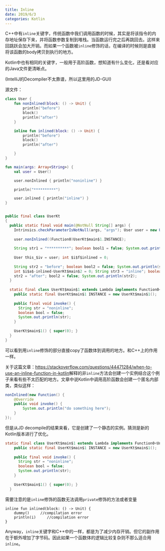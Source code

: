 ```yaml
---
title: Inline
date: 2019/6/3
categories: Kotlin
---
```


C++中有`inline`关键字，传统函数中我们调用函数的时候，其实是将该指令的内存地址保存下来，并将函数参数复制到堆栈。当函数运行完之后再跳回去。这样来回跳跃会加大开销。而如果一个函数被`inline`修饰的话，在编译的时候则是直接将该函数的body拷贝到执行的地方。

Kotlin中也有相同的关键字，一般用于高阶函数，想知道有什么变化，还是看对应的Java文件更清晰点。

(IntelliJ的Decompiler不太靠谱，所以这里用的JD-GUI)

源文件：

```kotlin
class User {
    fun nonInlined(block: () -> Unit) {
        println("before")
        block()
        println("after")
    }

    inline fun inlined(block: () -> Unit) {
        println("before")
        block()
        println("after")

    }
}

fun main(args: Array<String>) {
    val user = User()

    user.nonInlined { println("noninline") }

    println("**********")

    user.inlined { println("inline") }
}



```

```java
public final class UserKt
{
  public static final void main(@NotNull String[] args) {
    Intrinsics.checkParameterIsNotNull(args, "args"); User user = new User();
    
    user.nonInlined((Function0)UserKt$main$1.INSTANCE);
    
    String str1 = "**********"; boolean bool1 = false; System.out.println(str1);
    
    User this_$iv = user; int $i$f$inlined = 0;
  
    String str2 = "before"; boolean bool2 = false; System.out.println(str2);
    int $i$a$-inlined-UserKt$main$2 = 0; String str3 = "inline"; boolean bool3 = false; System.out.println(str3);
    str2 = "after"; bool2 = false; System.out.println(str2);
  }
  
  static final class UserKt$main$1 extends Lambda implements Function0<Unit> {
    public static final UserKt$main$1 INSTANCE = new UserKt$main$1();
    
    public final void invoke() {
      String str = "noninline";
      boolean bool = false;
      System.out.println(str);
    }
    
    UserKt$main$1() { super(0); }
  }
}
```

可以看到用`inline`修饰的部分直接copy了函数体到调用的地方。和C++上的作用一样。

关于这篇文章：<https://stackoverflow.com/questions/44471284/when-to-use-an-inline-function-in-kotlin>解释的非`inline`方法会创建一个实例结合这个例子来看有些不太匹配的地方。文章中说Kotlin中调用高阶函数会创建一个匿名内部类，类似这样：

```java
nonInlined(new Function() {
    @Override
    public void invoke() {
        System.out.println("do something here");
    }
});
```



但是从JD decompile的结果来看，它是创建了一个静态的实例。猜测是新的Kotlin版本进行了优化。

```java
static final class UserKt$main$1 extends Lambda implements Function0<Unit> {
    public static final UserKt$main$1 INSTANCE = new UserKt$main$1();
    
    public final void invoke() {
      String str = "noninline";
      boolean bool = false;
      System.out.println(str);
    }
    
    UserKt$main$1() { super(0); }
  }
```

需要注意的是`inline`修饰的函数无法调用`private`修饰的方法或者变量

```kot
inline fun inlined(block: () -> Unit) {
    dummy()     //compilation error
    println(i)     //compilation error
}
```

Anyway，`inline`关键字和C++中的一样，都是为了减少内存开销。但它的副作用在于额外增加了字节码。因此如果一个函数体的逻辑比较复杂则不那么适合用`inline`。